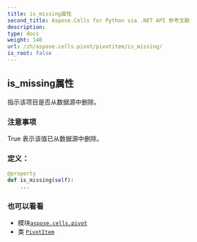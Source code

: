 ```yaml
---
title: is_missing属性
second_title: Aspose.Cells for Python via .NET API 参考文献
description:
type: docs
weight: 140
url: /zh/aspose.cells.pivot/pivotitem/is_missing/
is_root: false
---
```

## is_missing属性

指示该项目是否从数据源中删除。

### 注意事项

True 表示该值已从数据源中删除。
### 定义：
```python
@property
def is_missing(self):
    ...
```

### 也可以看看
* 模块[`aspose.cells.pivot`](../../)
* 类 [`PivotItem`](/cells/python-net/zh/aspose.cells.pivot/pivotitem)
